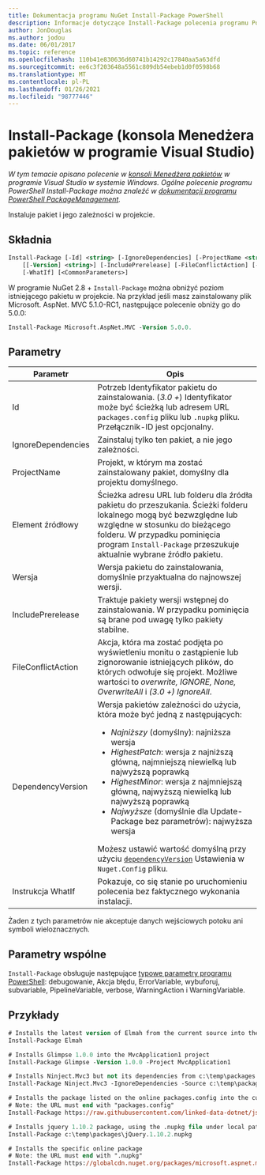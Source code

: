 ```yaml
---
title: Dokumentacja programu NuGet Install-Package PowerShell
description: Informacje dotyczące Install-Package polecenia programu PowerShell w konsoli Menedżera pakietów NuGet w programie Visual Studio.
author: JonDouglas
ms.author: jodou
ms.date: 06/01/2017
ms.topic: reference
ms.openlocfilehash: 110b41e830636d60741b14292c17840aa5a63dfd
ms.sourcegitcommit: ee6c3f203648a5561c809db54ebeb1d0f0598b68
ms.translationtype: MT
ms.contentlocale: pl-PL
ms.lasthandoff: 01/26/2021
ms.locfileid: "98777446"
---
```

# <a name="install-package-package-manager-console-in-visual-studio"></a>Install-Package (konsola Menedżera pakietów w programie Visual Studio)

*W tym temacie opisano polecenie w [konsoli Menedżera pakietów](../../consume-packages/install-use-packages-powershell.md) w programie Visual Studio w systemie Windows. Ogólne polecenie programu PowerShell Install-Package można znaleźć w [dokumentacji programu PowerShell PackageManagement](/powershell/module/packagemanagement/?view=powershell-6).*

Instaluje pakiet i jego zależności w projekcie.

## <a name="syntax"></a>Składnia

```ps
Install-Package [-Id] <string> [-IgnoreDependencies] [-ProjectName <string>] [[-Source] <string>] 
    [[-Version] <string>] [-IncludePrerelease] [-FileConflictAction] [-DependencyVersion]
    [-WhatIf] [<CommonParameters>]
```

W programie NuGet 2.8 + `Install-Package` można obniżyć poziom istniejącego pakietu w projekcie. Na przykład jeśli masz zainstalowany plik Microsoft. AspNet. MVC 5.1.0-RC1, następujące polecenie obniży go do 5.0.0:

```ps
Install-Package Microsoft.AspNet.MVC -Version 5.0.0.
```

## <a name="parameters"></a>Parametry

| Parametr | Opis |
| --- | --- |
| Id | Potrzeb Identyfikator pakietu do zainstalowania. (*3.0 +*) Identyfikator może być ścieżką lub adresem URL `packages.config` pliku lub `.nupkg` pliku. Przełącznik-ID jest opcjonalny. |
| IgnoreDependencies | Zainstaluj tylko ten pakiet, a nie jego zależności. |
| ProjectName | Projekt, w którym ma zostać zainstalowany pakiet, domyślny dla projektu domyślnego. |
| Element źródłowy | Ścieżka adresu URL lub folderu dla źródła pakietu do przeszukania. Ścieżki folderu lokalnego mogą być bezwzględne lub względne w stosunku do bieżącego folderu. W przypadku pominięcia program `Install-Package` przeszukuje aktualnie wybrane źródło pakietu. |
| Wersja | Wersja pakietu do zainstalowania, domyślnie przyaktualna do najnowszej wersji. |
| IncludePrerelease | Traktuje pakiety wersji wstępnej do zainstalowania. W przypadku pominięcia są brane pod uwagę tylko pakiety stabilne. |
| FileConflictAction | Akcja, która ma zostać podjęta po wyświetleniu monitu o zastąpienie lub zignorowanie istniejących plików, do których odwołuje się projekt. Możliwe wartości to *overwrite, IGNORE, None, OverwriteAll* i *(3.0 +)* *IgnoreAll*. |
| DependencyVersion | Wersja pakietów zależności do użycia, która może być jedną z następujących:<br/><ul><li>*Najniższy* (domyślny): najniższa wersja</li><li>*HighestPatch*: wersja z najniższą główną, najmniejszą niewielką lub najwyższą poprawką</li><li>*HighestMinor*: wersja z najmniejszą główną, najwyższą niewielką lub najwyższą poprawką</li><li>*Najwyższe* (domyślnie dla Update-Package bez parametrów): najwyższa wersja</li></ul>Możesz ustawić wartość domyślną przy użyciu [`dependencyVersion`](../nuget-config-file.md#config-section) Ustawienia w `Nuget.Config` pliku. |
| Instrukcja WhatIf | Pokazuje, co się stanie po uruchomieniu polecenia bez faktycznego wykonania instalacji. |

Żaden z tych parametrów nie akceptuje danych wejściowych potoku ani symboli wieloznacznych.

## <a name="common-parameters"></a>Parametry wspólne

`Install-Package` obsługuje następujące [typowe parametry programu PowerShell](/powershell/module/microsoft.powershell.core/about/about_commonparameters): debugowanie, Akcja błędu, ErrorVariable, wybuforuj, subvariable, PipelineVariable, verbose, WarningAction i WarningVariable.

## <a name="examples"></a>Przykłady

```ps
# Installs the latest version of Elmah from the current source into the default project
Install-Package Elmah

# Installs Glimpse 1.0.0 into the MvcApplication1 project
Install-Package Glimpse -Version 1.0.0 -Project MvcApplication1

# Installs Ninject.Mvc3 but not its dependencies from c:\temp\packages
Install-Package Ninject.Mvc3 -IgnoreDependencies -Source c:\temp\packages

# Installs the package listed on the online packages.config into the current project
# Note: the URL must end with "packages.config"
Install-Package https://raw.githubusercontent.com/linked-data-dotnet/json-ld.net/master/.nuget/packages.config

# Installs jquery 1.10.2 package, using the .nupkg file under local path of c:\temp\packages
Install-Package c:\temp\packages\jQuery.1.10.2.nupkg

# Installs the specific online package
# Note: the URL must end with ".nupkg"
Install-Package https://globalcdn.nuget.org/packages/microsoft.aspnet.mvc.5.2.3.nupkg
```